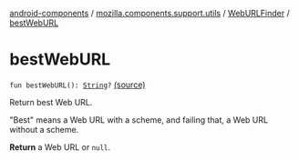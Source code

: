 [android-components](../../index.md) / [mozilla.components.support.utils](../index.md) / [WebURLFinder](index.md) / [bestWebURL](./best-web-u-r-l.md)

# bestWebURL

`fun bestWebURL(): `[`String`](https://kotlinlang.org/api/latest/jvm/stdlib/kotlin/-string/index.html)`?` [(source)](https://github.com/mozilla-mobile/android-components/blob/master/components/support/utils/src/main/java/mozilla/components/support/utils/WebURLFinder.kt#L55)

Return best Web URL.

"Best" means a Web URL with a scheme, and failing that, a Web URL without a
scheme.

**Return**
a Web URL or `null`.


